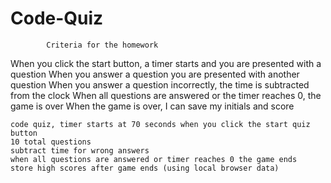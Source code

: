 # Code-Quiz

<!-- Instructions -->

            Criteria for the homework

When you click the start button, a timer starts and you are presented with a question
When you answer a question you are presented with another question
When you answer a question incorrectly, the time is subtracted from the clock
When all questions are answered or the timer reaches 0, the game is over
When the game is over, I can save my initials and score

<!-- Outline -->
```
code quiz, timer starts at 70 seconds when you click the start quiz button 
10 total questions
subtract time for wrong answers
when all questions are answered or timer reaches 0 the game ends
store high scores after game ends (using local browser data)

```
